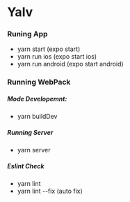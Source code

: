 # Yalv

### Runing App
 * yarn start (expo start)
 * yarn run ios (expo start ios)
 * yarn run android (expo start android)

### Running WebPack
##### Mode Developemnt: 
 * yarn buildDev


##### Running Server
 * yarn server

##### Eslint Check
 * yarn lint
 * yarn lint --fix (auto fix)

